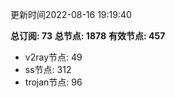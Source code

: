 更新时间2022-08-16 19:19:40

**总订阅: 73**
**总节点: 1878**
**有效节点: 457**
- v2ray节点: 49
- ss节点: 312
- trojan节点: 96
